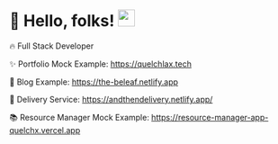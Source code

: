 # 🚀 Hello, folks! <img src="https://raw.githubusercontent.com/MartinHeinz/MartinHeinz/master/wave.gif" width="30px">

🔥 Full Stack Developer

✨ Portfolio Mock Example: https://quelchlax.tech

🌱 Blog Example: https://the-beleaf.netlify.app

🚧 Delivery Service: https://andthendelivery.netlify.app/

📚 Resource Manager Mock Example: https://resource-manager-app-quelchx.vercel.app
